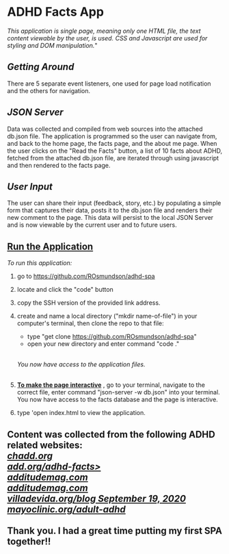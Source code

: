 # <b>ADHD Facts App</b>
*This application is single page, meaning only one HTML file, the text content viewable by the user, is used. CSS and Javascript are used for styling and DOM manipulation.*"
## <i>Getting Around</i>
There are 5 separate event listeners, one used for page load notification and the others for navigation.

## <i>JSON Server</i>
Data was collected and compiled from web sources into the attached db.json file. The application is programmed so the user can navigate from, and back to the home page, the facts page, and the about me page. When the user clicks on the "Read the Facts" button, a list of 10 facts about ADHD, fetched from the attached db.json file, are iterated through using javascript and then rendered to the facts page.

## <i>User Input</i>
The user can share their input (feedback, story, etc.) by populating a simple form that captures their data, posts it to the db.json file and renders their new comment to the page. This data will persist to the local JSON Server and is now viewable by the current user and to future users.

## <b><u>Run the Application</u></b>
<i>To run this application:</i>
1.  go to https://github.com/ROsmundson/adhd-spa
2.  locate and click the "code" button
3.  copy the SSH version of the provided link address.
4.  create and name a local directory ("mkdir name-of-file") in your computer's terminal, then clone the repo to that file:
    - type "get clone https://github.com/ROsmundson/adhd-spa"
    - open your new directory and enter command "code ."<br><br>
    
    <i>You now have access to the application files.</i><br><br>

5. <b><u>To make the page interactive</u></b> , go to your terminal, navigate to the correct file, enter command "json-server -w db.json" into your terminal. You now have access to the facts database and the page is interactive.</b>
6. type 'open index.html to view the application.

Content was collected from the following ADHD related websites:
<br>
  <cite>
    <a href="https://chadd.org/about-adhd/overview/#:~:text=Attention%2Ddeficit%2Fhyperactivity%20disorder%20(,of%20inattention%2C%20impulsivity%20and%20hyperactivity./">chadd.org
    </a>
  </cite>
<br>
  <cite>
    <a href="https://add.org/adhd-facts">add.org/adhd-facts>
    </a>
  </cite>
<br>
  <cite>
    <a href="https://www.additudemag.com/adhd-myths-and-facts-learn-the-truth-about-attention-deficit/">additudemag.com
    </a>
  </cite>
<br>
  <cite>
    <a href="https://www.additudemag.com/adhd-myths-and-facts-learn-the-truth-about-attention-deficit/">additudemag.com
    </a>
  </cite>
<br>
  <cite>
    <a href="https://villadevida.org/blog/2020-10-19-adhd">villadevida.org/blog September 19, 2020
    </a>
  </cite>
<br>
  <cite>
    <a href="https://www.mayoclinic.org/diseases-conditions/adult-adhd/symptoms-causessyc-20350878">mayoclinic.org/adult-adhd
    </a>
  </cite>
<br><br>
Thank you. I had a great time putting my first SPA together!!
--------------------
